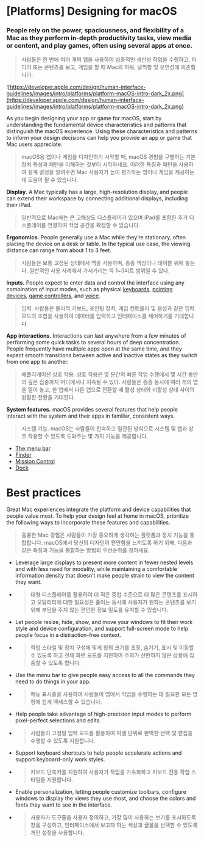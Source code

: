 # **[Platforms] Designing for macOS**

### People rely on the power, spaciousness, and flexibility of a Mac as they perform in-depth productivity tasks, view media or content, and play games, often using several apps at once.
> 사람들은 한 번에 여러 개의 앱을 사용하여 심층적인 생산성 작업을 수행하고, 미디어 또는 콘텐츠를 보고, 게임을 할 때 Mac의 파워, 널찍함 및 유연성에 의존합니다.
>




![https://developer.apple.com/design/human-interface-guidelines/images/intro/platforms/platform-macOS-intro-dark_2x.png](https://developer.apple.com/design/human-interface-guidelines/images/intro/platforms/platform-macOS-intro-dark_2x.png)

As you begin designing your app or game for macOS, start by understanding the fundamental device characteristics and patterns that distinguish the macOS experience. Using these characteristics and patterns to inform your design decisions can help you provide an app or game that Mac users appreciate.
> macOS용 앱이나 게임을 디자인하기 시작할 때, macOS 경험을 구별하는 기본 장치 특성과 패턴을 이해하는 것부터 시작하세요. 이러한 특징과 패턴을 사용하여 설계 결정을 알려주면 Mac 사용자가 높이 평가하는 앱이나 게임을 제공하는 데 도움이 될 수 있습니다.
>




**Display.** A Mac typically has a large, high-resolution display, and people can extend their workspace by connecting additional displays, including their iPad.
> 일반적으로 Mac에는 큰 고해상도 디스플레이가 있으며 iPad를 포함한 추가 디스플레이를 연결하여 작업 공간을 확장할 수 있습니다.
>




**Ergonomics.** People generally use a Mac while they’re stationary, often placing the device on a desk or table. In the typical use case, the viewing distance can range from about 1 to 3 feet.
> 사람들은 보통 고정된 상태에서 맥을 사용하며, 종종 책상이나 테이블 위에 놓는다. 일반적인 사용 사례에서 가시거리는 약 1~3피트 범위일 수 있다.
>




**Inputs.** People expect to enter data and control the interface using any combination of input modes, such as physical [keyboards](../inputs/keyboards), [pointing devices](../inputs/pointing-devices), [game controllers](../inputs/game-controllers), and [voice](../technologies/siri/introduction).
> 입력. 사람들은 물리적 키보드, 포인팅 장치, 게임 컨트롤러 및 음성과 같은 입력 모드의 조합을 사용하여 데이터를 입력하고 인터페이스를 제어하기를 기대합니다.
>




**App interactions.** Interactions can last anywhere from a few minutes of performing some quick tasks to several hours of deep concentration. People frequently have multiple apps open at the same time, and they expect smooth transitions between active and inactive states as they switch from one app to another.
> 애플리케이션 상호 작용. 상호 작용은 몇 분간의 빠른 작업 수행에서 몇 시간 동안의 깊은 집중까지 어디에서나 지속될 수 있다. 사람들은 종종 동시에 여러 개의 앱을 열어 놓고, 한 앱에서 다른 앱으로 전환할 때 활성 상태와 비활성 상태 사이의 원활한 전환을 기대한다.
>




**System features.** macOS provides several features that help people interact with the system and their apps in familiar, consistent ways.
> 시스템 기능. macOS는 사람들이 친숙하고 일관된 방식으로 시스템 및 앱과 상호 작용할 수 있도록 도와주는 몇 가지 기능을 제공합니다.
>




- [The menu bar](../components/system-experiences/the-menu-bar)
- [Finder](../patterns/file-management)
- [Mission Control](../patterns/going-full-screen)
- [Dock](../components/menus-and-actions/dock-menus)

# **Best practices**

Great Mac experiences integrate the platform and device capabilities that people value most. To help your design feel at home in macOS, prioritize the following ways to incorporate these features and capabilities.
> 훌륭한 Mac 경험은 사람들이 가장 중요하게 생각하는 플랫폼과 장치 기능을 통합합니다. macOS에서 당신의 디자인이 편안함을 느끼도록 하기 위해, 다음과 같은 특징과 기능을 통합하는 방법의 우선순위를 정하세요.
>




- Leverage large displays to present more content in fewer nested levels and with less need for modality, while maintaining a comfortable information density that doesn’t make people strain to view the content they want.
- >  대형 디스플레이를 활용하여 더 적은 중첩 수준으로 더 많은 콘텐츠를 표시하고 모달리티에 대한 필요성은 줄이는 동시에 사용자가 원하는 콘텐츠를 보기 위해 부담을 주지 않는 편안한 정보 밀도를 유지할 수 있습니다.

- Let people resize, hide, show, and move your windows to fit their work style and device configuration, and support full-screen mode to help people focus in a distraction-free context.
- >  작업 스타일 및 장치 구성에 맞게 창의 크기를 조정, 숨기기, 표시 및 이동할 수 있도록 하고 전체 화면 모드를 지원하여 주의가 산만하지 않은 상황에 집중할 수 있도록 합니다.

- Use the menu bar to give people easy access to all the commands they need to do things in your app.
- >  메뉴 표시줄을 사용하여 사람들이 앱에서 작업을 수행하는 데 필요한 모든 명령에 쉽게 액세스할 수 있습니다.

- Help people take advantage of high-precision input modes to perform pixel-perfect selections and edits.
- >  사람들이 고정밀 입력 모드를 활용하여 픽셀 단위로 완벽한 선택 및 편집을 수행할 수 있도록 지원합니다.

- Support keyboard shortcuts to help people accelerate actions and support keyboard-only work styles.
- >  키보드 단축키를 지원하여 사용자가 작업을 가속화하고 키보드 전용 작업 스타일을 지원합니다.

- Enable personalization, letting people customize toolbars, configure windows to display the views they use most, and choose the colors and fonts they want to see in the interface.
- >  사용자가 도구줄을 사용자 정의하고, 가장 많이 사용하는 보기를 표시하도록 창을 구성하고, 인터페이스에서 보고자 하는 색상과 글꼴을 선택할 수 있도록 개인 설정을 사용합니다.

